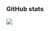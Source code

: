 
### GitHub stats
<img align="center" src="https://github-readme-stats.vercel.app/api?username=RONIN808&count_private=true&border_radius=8&icon_color=f44336&show_icons=true&theme=dark" />
